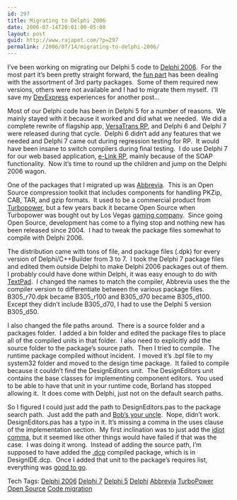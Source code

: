 ```yaml
---
id: 297
title: Migrating to Delphi 2006
date: 2006-07-14T20:01:00-05:00
layout: post
guid: http://www.rajapet.com/?p=297
permalink: /2006/07/14/migrating-to-delphi-2006/
---
```

I&#8217;ve been working on migrating our Delphi 5 code to [Delphi 2006](http://www.borland.com/us/products/delphi/index.html).  For the most part it&#8217;s been pretty straight forward, the [fun part](http://www.fotosearch.com/IGS016/is150-149/) has been dealing with the assortment of 3rd party packages.  Some of them required new versions, others were not available and I had to migrate them myself.  I&#8217;ll save my [DevExpress](http://www.devexpress.com/) experiences for another post&#8230;

Most of our Delphi code has been in Delphi 5 for a number of reasons.  We mainly stayed with it because it worked and did what we needed.  We did a complete rewrite of flagship app, [VersaTrans RP](http://www.versatrans.com/products/versatrans_rp.cfm), and Delphi 6 and Delphi 7 were released during that cycle.  Delphi 6 didn&#8217;t add any features that we needed and Delphi 7 came out during regression testing for RP.  It would have been insane to switch compilers during final testing.  I do use Delphi 7 for our web based application, [e-Link RP](http://www.versatrans.com/products/versatrans_e-link.cfm), mainly because of the SOAP functionality.  Now it&#8217;s time to round up the children and jump on the Delphi 2006 wagon.

One of the packages that I migrated up was [Abbrevia](http://sourceforge.net/projects/tpabbrevia/).  This is an Open Source compression toolkit that includes components for handling PKZip, CAB, TAR, and gzip formats.  It used to be a commercial product from [Turbopower](http://www.turbopower.com/), but a few years back it became Open Source when Turbopower was bought out by Los Vegas [gaming company](http://www.aristocratgaming.com/usa/home.asp).  Since going Open Source, development has come to a flying stop and nothing new has been released since 2004.  I had to tweak the package files somewhat to compile with Delphi 2006.

The distribution came with tons of file, and package files (.dpk) for every version of Delphi/C++Builder from 3 to 7.  I took the Delphi 7 package files and edited them outside Delphi to make Delphi 2006 packages out of them.  I probably could have done within Delphi, it was easy enough to do with [TextPad](http://www.textpad.com/).  I changed the names to match the compiler, Abbrevia uses the the compiler version to differentiate between the various package files.  B305\_r70.dpk became B305\_r100 and B305\_d70 became B305\_d100.  Except they didn&#8217;t include B305\_d70, I had to use the Delphi 5 version B305\_d50.

I also changed the file paths around.  There is a source folder and a packages folder.  I added a bin folder and edited the package files to place all of the compiled units in that folder.  I also need to explicitly add the source folder to the package&#8217;s source path.  Then I tried to compile.  The runtime package compiled without incident.  I moved it&#8217;s .bpl file to my system32 folder and moved to the design time package.  It failed to compile because it couldn&#8217;t find the DesignEditors unit.  The DesignEditors unit contains the base classes for implementing component editors.  You used to be able to have that unit in your runtime code, Borland has stopped allowing it.  It does come with Delphi, just not on the default search paths.

So I figured I could just add the path to DesignEditors.pas to the package search path.  Just add the path and [Bob&#8217;s your uncle](http://www.jerrypournelle.com/reports/jerryp/bobs.html).  Nope, didn&#8217;t work.  DesignEditors.pas has a typo in it. It&#8217;s missing a comma in the uses clause of the implementation section.  My first inclination was to just add the [idiot comma](http://adamsmedia.stores.yahoo.net/cosupoyofors.html), but it seemed like other things would have failed if that was the case.  I was doing it wrong.  Instead of adding the source path, I&#8217;m supposed to have added the [.dcp](http://delphi.about.com/od/beginners/a/aa032800a.htm) compiled package, which is in DesignIDE.dcp.  Once I added that unit to the package&#8217;s requires list, everything was [good to go](http://www.nasa.gov/images/content/105540main_image_feature_248a_ajh4.jpg).

<div>
  Tech Tags: <a href="http://technorati.com/tag/Delphi+2006" rel="tag">Delphi 2006</a> <a href="http://technorati.com/tag/Delphi+7" rel="tag">Delphi 7</a> <a href="http://technorati.com/tag/Delphi+5" rel="tag">Delphi 5</a> <a href="http://technorati.com/tag/Delphi" rel="tag">Delphi</a> <a href="http://technorati.com/tag/Abbrevia" rel="tag">Abbrevia</a> <a href="http://technorati.com/tag/TurboPower" rel="tag">TurboPower</a> <a href="http://technorati.com/tag/Open+Source" rel="tag">Open Source</a> <a href="http://technorati.com/tag/Code+migration" rel="tag">Code migration</a>
</div>